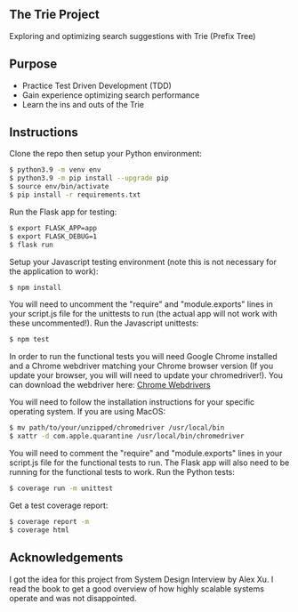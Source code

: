 ## The Trie Project

Exploring and optimizing search suggestions with Trie (Prefix Tree)

## Purpose

- Practice Test Driven Development (TDD)
- Gain experience optimizing search performance
- Learn the ins and outs of the Trie

## Instructions

Clone the repo then setup your Python environment:

```sh
$ python3.9 -m venv env
$ python3.9 -m pip install --upgrade pip
$ source env/bin/activate
$ pip install -r requirements.txt
```

Run the Flask app for testing:

```sh
$ export FLASK_APP=app
$ export FLASK_DEBUG=1
$ flask run
```

Setup your Javascript testing environment (note this is not necessary for the application to work):

```sh
$ npm install
```

You will need to uncomment the "require" and "module.exports" lines in your script.js file for the unittests to run (the actual app will not work with these uncommented!).
Run the Javascript unittests:

```sh
$ npm test
```

In order to run the functional tests you will need Google Chrome installed and a Chrome webdriver matching your Chrome browser version (If you update your browser, you will will need to update your chromedriver!). You can download the webdriver here:
[Chrome Webdrivers](https://chromedriver.chromium.org/downloads)

You will need to follow the installation instructions for your specific operating system. If you are using MacOS:

```sh
$ mv path/to/your/unzipped/chromedriver /usr/local/bin
$ xattr -d com.apple.quarantine /usr/local/bin/chromedriver
```

You will need to comment the "require" and "module.exports" lines in your script.js file for the functional tests to run. The Flask app will also need to be running for the functional tests to work.
Run the Python tests:

```sh
$ coverage run -m unittest
```

Get a test coverage report:

```sh
$ coverage report -m
$ coverage html
```

## Acknowledgements

I got the idea for this project from System Design Interview by Alex Xu. I read the book to get a good overview of how highly scalable systems operate and was not disappointed.

